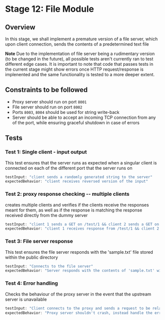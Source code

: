 # Stage 12: File Module 

## Overview
In this stage, we shall implement a premature version of a file server, which upon client connection, sends the contents of a predetermined text file

**Note**
Due to the implementation of file server being a rudimentary version (to be changed in the future), all possible tests aren't currently ran to test different edge cases. It is important to note that code that passes tests in the current stage might show errors once HTTP request/response is implenented and the same functionality is tested to a more deeper extent.

## Constraints to be followed 
- Proxy server should run on port `8001`
- File server should run on port `8002`
- Ports `8003`, `8004` should be used for string write-back
- Server should be able to accept an incoming TCP connection from any of the port, while ensuring graceful shutdown in case of errors

## Tests
### Test 1: Single client - input output
This test ensures that the server runs as expected when a singular client is connected on each of the different port that the server runs on

```js
testInput: "client sends a randomly generated string to the server"
expectedBehavior: "client receives reversed version of the input"
```

### Test 2: proxy response checking -- multiple clients
creates multiple clients and verifies if the clients receive the responses meant for them, as well as if the response is matching the response received directly from the dummy server

```js
testInput: "client 1 sends a GET on /test/1 && client 2 sends a GET on /test/2"
expectedBehavior: "client 1 receives response from /test/1 && client 2 gets response from /test/2"
```

### Test 3: File server response
This test ensures the file server responds with the 'sample.txt' file stored within the public directory

```js
testInput: "Connects to the file server"
expectedBehavior: "Server responds with the contents of 'sample.txt' without needing any input from the client"
```

### Test 4: Error handling
Checks the behaviour of the proxy server in the event that the upstream server is unavailable

```js
testInput: "Client connects to the proxy and sends a request to be relayed to the upstream server"
expectedBehavior: "Proxy server shouldn't crash, instead handle the error gracefully"
```


